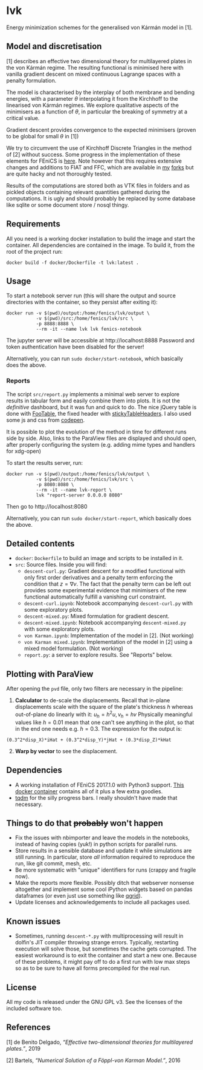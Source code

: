 # lvk

Energy minimization schemes for the generalised von Kármán model in [1].

## Model and discretisation

[1] describes an effective two dimensional theory for multilayered plates in
the von Kármán regime. The resulting functional is minimised here with vanilla
gradient descent on mixed continuous Lagrange spaces with a penalty formulation.

The model is characterised by the interplay of both membrane and bending
energies, with a parameter $\theta$ interpolating it from the Kirchhoff to the
linearised von Kármán regimes. We explore qualitative aspects of the
minimisers as a function of $\theta$, in particular the breaking of symmetry
at a critical value.

Gradient descent provides convergence to the expected minimisers (proven to be
global for small $\theta$ in [1])

We try to circumvent the use of Kirchhoff Discrete Triangles in the method 
of [2] without success. Some progress in the implementation of these
elements for FEniCS is [here](https://bitbucket.org/mdbenito/hermite). Note
however that this requires extensive changes and additions to FIAT and FFC, which
are available in [my]([https://bitbucket.org/mdbenito/fiat-fork) 
[forks](https://bitbucket.org/mdbenito/ffc-fork) but are quite hacky and not
thoroughly tested.

Results of the computations are stored both as VTK files in folders and as
pickled objects containing relevant quantities gathered during the
computations. It is ugly and should probably be replaced by some database like
sqlite or some document store / nosql thingy. 

## Requirements

All you need is a working docker installation to build the image and start
the container. All dependencies are contained in the image. To build it,
from the root of the project run:

```
docker build -f docker/Dockerfile -t lvk:latest .
```

## Usage

To start a notebook server run (this will share the output and source
directories with the container, so they persist after exiting it):

```shell
docker run -v $(pwd)/output:/home/fenics/lvk/output \
           -v $(pwd)/src:/home/fenics/lvk/src \
           -p 8888:8888 \
           --rm -it --name lvk lvk fenics-notebook
```
The jupyter server will be accessible at http://localhost:8888
Password and token authentication have been disabled for the server!

Alternatively, you can run `sudo docker/start-notebook`, which basically
does the above.

### Reports

The script `src/report.py` implements a minimal web server to explore results
in tabular form and easily combine them into plots. It is not the _definitive_
dashboard, but it was fun and quick to do. The nice jQuery table is done with
 [FooTable](http://fooplugins.github.io/FooTable/),
the fixed header with
 [stickyTableHeaders](https://github.com/jmosbech/StickyTableHeaders).
I also used some js and css from [codepen](https://codepen.io).

It is possible to plot the evolution of the method in time for different runs
side by side. Also, links to the ParaView files are displayed and should open, after
properly configuring the system (e.g. adding mime types and handlers for xdg-open)


To start the results server, run:

```shell
docker run -v $(pwd)/output:/home/fenics/lvk/output \
           -v $(pwd)/src:/home/fenics/lvk/src \
           -p 8080:8080 \
           --rm -it --name lvk-report \
           lvk "report-server 0.0.0.0 8080"
```

Then go to http://localhost:8080

Alternatively, you can run `sudo docker/start-report`, which basically
does the above.


## Detailed contents

* `docker`: `Dockerfile` to build an image and scripts to be installed in it.
* `src`: Source files. Inside you will find:
   * `descent-curl.py`: Gradient descent for a modified functional with only first
     order derivatives and a penalty term enforcing the condition that 
     $z = \nabla v$. The fact that the penalty term can be left out provides
     some experimental evidence that minimisers of the new functional automatically
     fulfill a vanishing curl constraint.
   * `descent-curl.ipynb`: Notebook accompanying `descent-curl.py` with some
     exploratory plots.
   * `descent-mixed.py`: Mixed formulation for gradient descent.
   * `descent-mixed.ipynb`: Notebook accompanying `descent-mixed.py` with some
     exploratory plots.
   * `von Karman.ipynb`: Implementation of the model in [2]. (Not working)
   * `von Karman mixed.ipynb`: Implementation of the model in [2] using a
     mixed model formulation. (Not working)
   * `report.py`: a server to explore results. See "Reports" below.
 
  

## Plotting with ParaView

After opening the `pvd` file, only two filters are necessary in the pipeline:
 1. **Calculator** to de-scale the displacements. Recall that in-plane
  displacements scale with the square of the plate's thickness $h$ whereas
  out-of-plane do linearly with it: $u_h = h^2 u, v_h = h v$
  Physically meaningful values like $h = 0.01$ mean that one can't see anything
  in the plot, so that in the end one needs e.g. $h = 0.3$. The expression for the
  output is: 
  ```
  (0.3^2*disp_X)*iHat + (0.3^2*disp_Y)*jHat + (0.3*disp_Z)*kHat
  ```
 2. **Warp by vector** to see the displacement.


## Dependencies

* A working installation of FEniCS 2017.1.0 with Python3 support.
 [This docker container]() contains all of it plus a few extra goodies.
* [tqdm](https://github.com/tqdm/tqdm) for the silly progress bars.
 I really shouldn't have made that necessary.


## Things to do that ~~probably~~ won't happen

* Fix the issues with nbimporter and leave the models in the notebooks,
  instead of having copies (yuk!) in python scripts for parallel runs.
* Store results in a sensible database and update it while simulations are
  still running. In particular, store *all* information required to reproduce
  the run, like git commit, mesh, etc.
* Be more systematic with "unique" identifiers for runs (crappy and fragile now).
* Make the reports more flexible. Possibly ditch that webserver nonsense
  altogether and implement some cool iPython widgets based on pandas dataframes
  (or even just use something like [qgrid](https://github.com/quantopian/qgrid)).
* Update licenses and acknowledgements to include all packages used.

## Known issues

* Sometimes, running `descent-*.py` with multiprocessing will result in dolfin's
  JIT compiler throwing strange errors. Typically, restarting execution will solve
  those, but sometimes the cache gets corrupted. The easiest workaround is to exit
  the container and start a new one. Because of these problems, it might pay off to
  do a first run with low max steps so as to be sure to have all forms precompiled
  for the real run.

## License

All my code is released under the GNU GPL v3. See the licenses of the included
software too.


## References

[1] de Benito Delgado, *“Effective two-dimensional theories for
multilayered plates.”*, 2019

[2] Bartels, *“Numerical Solution of a Föppl-von Karman Model.”*, 2016

